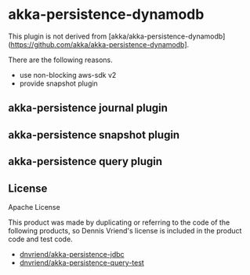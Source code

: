 # akka-persistence-dynamodb

This plugin is not derived from [akka/akka-persistence-dynamodb](https://github.com/akka/akka-persistence-dynamodb].

There are the following reasons.

- use non-blocking aws-sdk v2
- provide snapshot plugin

## akka-persistence journal plugin

## akka-persistence snapshot plugin

## akka-persistence query plugin

## License

Apache License

This product was made by duplicating or referring to the code of the following products, so Dennis Vriend's license is included in the product code and test code.

- [dnvriend/akka-persistence-jdbc](https://github.com/dnvriend/akka-persistence-jdbc)
- [dnvriend/akka-persistence-query-test](https://github.com/dnvriend/akka-persistence-query-test)


